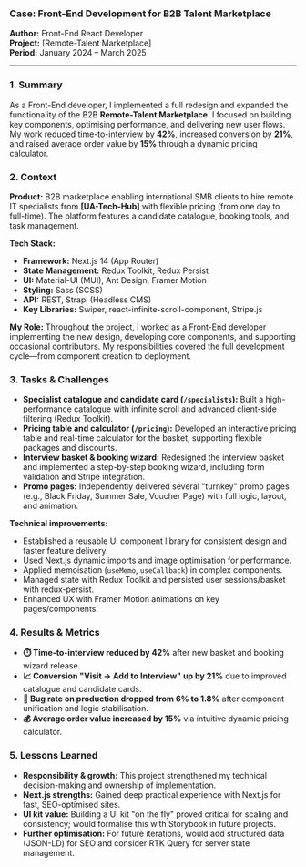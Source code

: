 ### Case: Front-End Development for B2B Talent Marketplace

**Author:** Front-End React Developer  
**Project:** [Remote-Talent Marketplace]  
**Period:** January 2024 – March 2025

---

### 1. Summary

As a Front-End developer, I implemented a full redesign and expanded the functionality of the B2B **Remote-Talent Marketplace**. I focused on building key components, optimising performance, and delivering new user flows. My work reduced time-to-interview by **42%**, increased conversion by **21%**, and raised average order value by **15%** through a dynamic pricing calculator.

### 2. Context

**Product:** B2B marketplace enabling international SMB clients to hire remote IT specialists from **[UA-Tech-Hub]** with flexible pricing (from one day to full-time). The platform features a candidate catalogue, booking tools, and task management.

**Tech Stack:**

- **Framework:** Next.js 14 (App Router)
- **State Management:** Redux Toolkit, Redux Persist
- **UI:** Material-UI (MUI), Ant Design, Framer Motion
- **Styling:** Sass (SCSS)
- **API:** REST, Strapi (Headless CMS)
- **Key Libraries:** Swiper, react-infinite-scroll-component, Stripe.js

**My Role:** Throughout the project, I worked as a Front-End developer implementing the new design, developing core components, and supporting occasional contributors. My responsibilities covered the full development cycle—from component creation to deployment.

### 3. Tasks & Challenges

- **Specialist catalogue and candidate card (`/specialists`):** Built a high-performance catalogue with infinite scroll and advanced client-side filtering (Redux Toolkit).
- **Pricing table and calculator (`/pricing`):** Developed an interactive pricing table and real-time calculator for the basket, supporting flexible packages and discounts.
- **Interview basket & booking wizard:** Redesigned the interview basket and implemented a step-by-step booking wizard, including form validation and Stripe integration.
- **Promo pages:** Independently delivered several "turnkey" promo pages (e.g., Black Friday, Summer Sale, Voucher Page) with full logic, layout, and animation.

**Technical improvements:**

- Established a reusable UI component library for consistent design and faster feature delivery.
- Used Next.js dynamic imports and image optimisation for performance.
- Applied memoisation (`useMemo`, `useCallback`) in complex components.
- Managed state with Redux Toolkit and persisted user sessions/basket with redux-persist.
- Enhanced UX with Framer Motion animations on key pages/components.

### 4. Results & Metrics

- **⏱️ Time-to-interview reduced by 42%** after new basket and booking wizard release.
- **📈 Conversion "Visit → Add to Interview" up by 21%** due to improved catalogue and candidate cards.
- **🐞 Bug rate on production dropped from 6% to 1.8%** after component unification and logic stabilisation.
- **💰 Average order value increased by 15%** via intuitive dynamic pricing calculator.

### 5. Lessons Learned

- **Responsibility & growth:** This project strengthened my technical decision-making and ownership of implementation.
- **Next.js strengths:** Gained deep practical experience with Next.js for fast, SEO-optimised sites.
- **UI kit value:** Building a UI kit "on the fly" proved critical for scaling and consistency; would formalise this with Storybook in future projects.
- **Further optimisation:** For future iterations, would add structured data (JSON-LD) for SEO and consider RTK Query for server state management.
